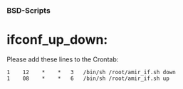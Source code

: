 ### BSD-Scripts

# ifconf_up_down:
Please add these lines to the Crontab:
 ```
 1    12    *    *   3   /bin/sh /root/amir_if.sh down
 1    08    *    *   6   /bin/sh /root/amir_if.sh up
 ```
